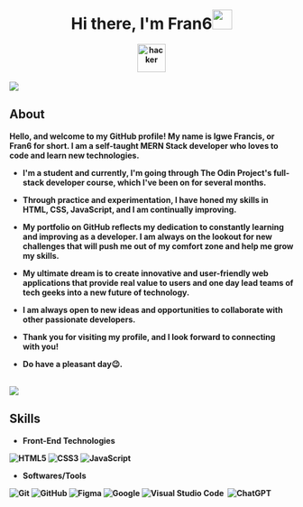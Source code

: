 <h1 align="center"><b>Hi there, I'm Fran6<img src="https://media.giphy.com/media/hvRJCLFzcasrR4ia7z/giphy.gif" width="35"></h1>

<div align="center">  
<img src="https://lh3.googleusercontent.com/pw/ABLVV85YaNzxXqSrEzGC-UZPqzlkcPX2r8W_jCzKabbos_2-UkuaBrVq5pjKxpEDfG0nZj6F-YtGBCsPowSEmeopCyD0ss-fg2ovyUSWYSyZ4Rkuzx-eH4NpLYXAgd8XNYM6Tsiz9XlZG5_rfxczsVctWTQ=w250-h250-s-no-gm?authuser=0" alt="hacker" style="width: 50px;">
</div>

<br>

<img src="https://lh3.googleusercontent.com/pw/ABLVV86iiVM1T5Y058P9dmfkdwPm0gHdH7QXvf3CGIxoYFQR7RkqMMLZigGaNb5F9e5OzWaXANUPFwfVR4UyGvVHjz82d-7cjXgtDUSoA2f59hj0GSzoeGGXobPIrkiQu_Jw44UQlxWP6RmES2UQGoImnLg=w721-h7-s-no-gm?authuser=0">

  <h2>About</h2>

Hello, and welcome to my GitHub profile! My name is Igwe Francis, or Fran6 for short. I am a self-taught **MERN Stack developer** who loves to code and learn new technologies.

- I'm a student and currently, I'm going through The Odin Project's full-stack developer course, which I've been on for several months.

- Through practice and experimentation, I have honed my skills in HTML, CSS, JavaScript, and I am continually improving.

- My portfolio on GitHub reflects my dedication to constantly learning and improving as a developer. I am always on the lookout for new challenges that will push me out of my comfort zone and help me grow my skills.

- My ultimate dream is to create innovative and user-friendly web applications that provide real value to users and one day lead teams of tech geeks into a new future of technology.

- I am always open to new ideas and opportunities to collaborate with other passionate developers.

- Thank you for visiting my profile, and I look forward to connecting with you!
  
- Do have a pleasant day😉.
  
<br>

<img src="https://lh3.googleusercontent.com/pw/ABLVV86iiVM1T5Y058P9dmfkdwPm0gHdH7QXvf3CGIxoYFQR7RkqMMLZigGaNb5F9e5OzWaXANUPFwfVR4UyGvVHjz82d-7cjXgtDUSoA2f59hj0GSzoeGGXobPIrkiQu_Jw44UQlxWP6RmES2UQGoImnLg=w721-h7-s-no-gm?authuser=0">

<br>

<h2>Skills</h2>

- Front-End Technologies

![HTML5](https://img.shields.io/badge/html5-%23E34F26.svg?style=for-the-badge&logo=html5&logoColor=white)
![CSS3](https://img.shields.io/badge/css3-%231572B6.svg?style=for-the-badge&logo=css3&logoColor=white)
![JavaScript](https://img.shields.io/badge/javascript-%23323330.svg?style=for-the-badge&logo=javascript&logoColor=%23F7DF1E)
<br>
- Softwares/Tools

![Git](https://img.shields.io/badge/git-%23F05033.svg?style=for-the-badge&logo=git&logoColor=white)
![GitHub](https://img.shields.io/badge/github-%23121011.svg?style=for-the-badge&logo=github&logoColor=white)
    ![Figma](https://img.shields.io/badge/figma-%23F24E1E.svg?style=for-the-badge&logo=figma&logoColor=white)
    ![Google](https://img.shields.io/badge/google-4285F4?style=for-the-badge&logo=google&logoColor=white)
    ![Visual Studio Code](https://img.shields.io/badge/VS%20Code-0078d7.svg?style=for-the-badge&logo=visual-studio-code&logoColor=white)&nbsp;
    ![ChatGPT](https://img.shields.io/badge/chatGPT-74aa9c?style=for-the-badge&logo=openai&logoColor=white)

<br>
